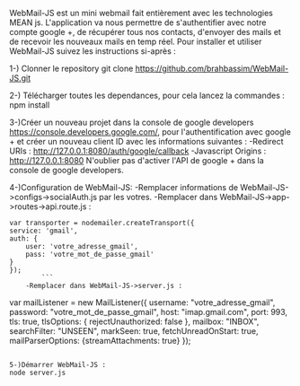WebMail-JS est un mini webmail fait entièrement avec les technologies MEAN js.
L'application va nous permettre de s'authentifier avec notre compte google +, de récupérer tous nos contacts, d'envoyer des mails et de recevoir les nouveaux mails en temp réel. 
Pour installer et utiliser WebMail-JS suivez les instructions si-après :


1-) Clonner le repository
	git clone https://github.com/brahbassim/WebMail-JS.git

2-) Télécharger toutes les dependances, pour cela lancez la commandes :
	npm install

3-)Créer un nouveau projet dans la console de google developers https://console.developers.google.com/, pour l'authentification avec google + et créer un nouveau client ID avec les informations suivantes : 
	-Redirect URIs : http://127.0.0.1:8080/auth/google/callback
	-Javascript Origins : http://127.0.0.1:8080
N'oublier pas d'activer l'API de google + dans la console de google developers.

4-)Configuration de WebMail-JS:
	-Remplacer informations de WebMail-JS->configs->socialAuth.js par les votres.
	-Remplacer dans WebMail-JS->app->routes->api.route.js :
```
var transporter = nodemailer.createTransport({
service: 'gmail',
auth: {
	user: 'votre_adresse_gmail',
	pass: 'votre_mot_de_passe_gmail'
}
});
		```
	-Remplacer dans WebMail-JS->server.js : 
```
var mailListener = new MailListener({
	username: "votre_adresse_gmail",
	password: "votre_mot_de_passe_gmail",
	host: "imap.gmail.com",
		port: 993,
		tls: true,
		tlsOptions: { rejectUnauthorized: false },
		mailbox: "INBOX",
		searchFilter: "UNSEEN", 
		markSeen: true,
		fetchUnreadOnStart: true, 
		mailParserOptions: {streamAttachments: true} 
});
```

5-)Démarrer WebMail-JS : 
node server.js

